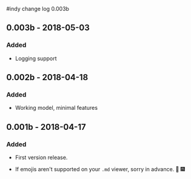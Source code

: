 #indy change log 0.003b

## 0.003b - 2018-05-03
### Added 
- Logging support

## 0.002b - 2018-04-18
### Added

- Working model, minimal features 

## 0.001b - 2018-04-17
### Added

- First version release.

- If emojis aren't supported on your `.md` viewer, sorry in advance. :tada: :fireworks:
